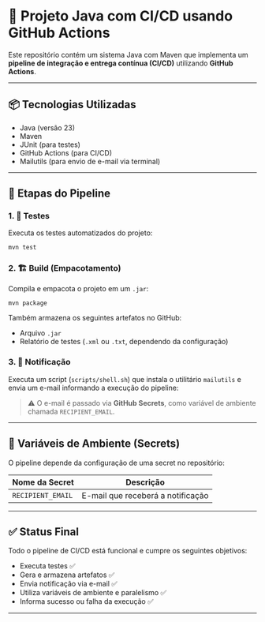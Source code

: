 
# 🚀 Projeto Java com CI/CD usando GitHub Actions

Este repositório contém um sistema Java com Maven que implementa um **pipeline de integração e entrega contínua (CI/CD)** utilizando **GitHub Actions**.

---

## 📦 Tecnologias Utilizadas

- Java (versão 23)
- Maven
- JUnit (para testes)
- GitHub Actions (para CI/CD)
- Mailutils (para envio de e-mail via terminal)

---

## 🔁 Etapas do Pipeline

### 1. 🧪 Testes

Executa os testes automatizados do projeto:

```bash
mvn test
```

### 2. 🏗️ Build (Empacotamento)

Compila e empacota o projeto em um `.jar`:

```bash
mvn package
```

Também armazena os seguintes artefatos no GitHub:
- Arquivo `.jar`
- Relatório de testes (`.xml` ou `.txt`, dependendo da configuração)

### 3. 📧 Notificação

Executa um script (`scripts/shell.sh`) que instala o utilitário `mailutils` e envia um e-mail informando a execução do pipeline:

> ⚠️ O e-mail é passado via **GitHub Secrets**, como variável de ambiente chamada `RECIPIENT_EMAIL`.

---

## 🔧 Variáveis de Ambiente (Secrets)

O pipeline depende da configuração de uma secret no repositório:

| Nome da Secret       | Descrição                  |
|----------------------|----------------------------|
| `RECIPIENT_EMAIL`    | E-mail que receberá a notificação |

---

## ✅ Status Final

Todo o pipeline de CI/CD está funcional e cumpre os seguintes objetivos:

- Executa testes ✅
- Gera e armazena artefatos ✅
- Envia notificação via e-mail ✅
- Utiliza variáveis de ambiente e paralelismo ✅
- Informa sucesso ou falha da execução ✅

---
